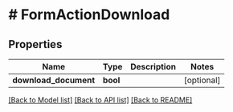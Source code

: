 # # FormActionDownload

## Properties

Name | Type | Description | Notes
------------ | ------------- | ------------- | -------------
**download_document** | **bool** |  | [optional]

[[Back to Model list]](../../README.md#models) [[Back to API list]](../../README.md#endpoints) [[Back to README]](../../README.md)
